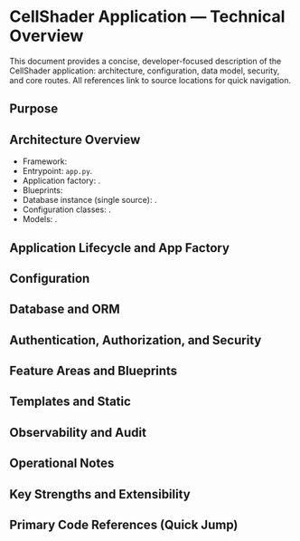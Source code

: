 # CellShader Application — Technical Overview

This document provides a concise, developer-focused description of the CellShader application: architecture, configuration, data model, security, and core routes. All references link to source locations for quick navigation.

## Purpose

## Architecture Overview

- Framework: 
- Entrypoint: `app.py`.
- Application factory: .
- Blueprints:
- Database instance (single source): .
- Configuration classes: .
- Models: .

## Application Lifecycle and App Factory


## Configuration

## Database and ORM

## Authentication, Authorization, and Security

## Feature Areas and Blueprints

## Templates and Static

## Observability and Audit

## Operational Notes

## Key Strengths and Extensibility

## Primary Code References (Quick Jump)